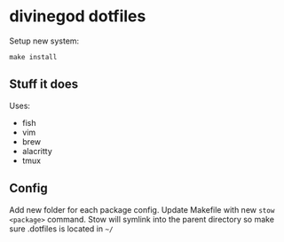 # divinegod dotfiles

Setup new system:

```
make install
```

## Stuff it does

Uses:

* fish
* vim
* brew
* alacritty
* tmux

## Config

Add new folder for each package config.
Update Makefile with new `stow <package>` command.
Stow will symlink into the parent directory so make sure .dotfiles is located in `~/`
